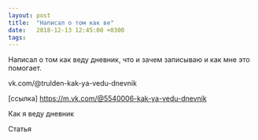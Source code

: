 ```yaml
---
layout: post
title:  "Написал о том как ве"
date:   2018-12-13 12:45:00 +0300
tags:   
---
```


Написал о том как веду дневник, что и зачем записываю и как мне это помогает.

vk.com/@trulden-kak-ya-vedu-dnevnik

<!--excerpt-->

[ссылка] https://m.vk.com/@5540006-kak-ya-vedu-dnevnik

Как я веду дневник

Статья
